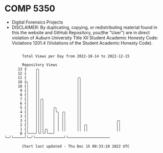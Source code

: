 # COMP 5350
- Digital Forensics Projects
- DISCLAIMER: By duplicating, copying, or redistributing material found in this the website and GitHub Repository, you(the "User") are in direct violation of Auburn University Title XII Student Academic Honesty Code: Violations 1201.4 (Violations of the Student Academic Honesty Code).
```

        Total Views per Day from 2022-10-14 to 2022-12-15

        Repository Views
      13 ┼    ╭╮
      12 ┤    ││
      11 ┤    ││                 ╭╮
      10 ┼╮   ││                 ││
      10 ┤│   ││                 ││
       9 ┤│   ││                 ││
       8 ┤│   ││                 ││
       7 ┤│   ││╭╮               ││
       6 ┤│   ││││               ││
       5 ┤│   ││││    ╭╮         ││
       4 ┤│   ││││    │╰╮ ╭╮     ││
       3 ┤│   ││││    │ │ ││     ││
       3 ┤│   ││││    │ │ ││     ││                ╭╮
       2 ┤│   ││││    │ │ ││     ││ ╭╮             ││
       1 ┤│   ││││╭╮  │ │ ││     ││ ││             ││
       0 ┤╰───╯╰╯╰╯╰──╯ ╰─╯╰─────╯╰─╯╰─────────────╯╰───────────────────

        Chart last updated - Thu Dec 15 00:33:10 2022 UTC
        
```
